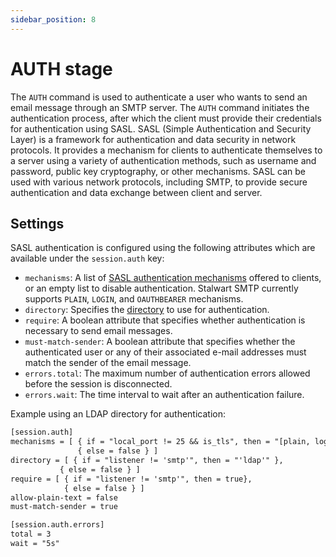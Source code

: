 ```yaml
---
sidebar_position: 8
---
```


# AUTH stage

The `AUTH` command is used to authenticate a user who wants to send an email message through an SMTP server. The `AUTH` command initiates the authentication process, after which the client must provide their credentials for authentication using SASL.
SASL (Simple Authentication and Security Layer) is a framework for authentication and data security in network protocols. It provides a mechanism for clients to authenticate themselves to a server using a variety of authentication methods, such as username and password, public key cryptography, or other mechanisms. SASL can be used with various network protocols, including SMTP, to provide secure authentication and data exchange between client and server.

## Settings

SASL authentication is configured using the following attributes which are available under the `session.auth` key:

- `mechanisms`: A list of [SASL authentication mechanisms](https://www.iana.org/assignments/sasl-mechanisms/sasl-mechanisms.xhtml) offered to clients, or an empty list to disable authentication. Stalwart SMTP currently supports `PLAIN`, `LOGIN`, and `OAUTHBEARER` mechanisms.
- `directory`: Specifies the [directory](/docs/auth/directory/overview) to use for authentication.
- `require`: A boolean attribute that specifies whether authentication is necessary to send email messages.
- `must-match-sender`: A boolean attribute that specifies whether the authenticated user or any of their associated e-mail addresses must match the sender of the email message.
- `errors.total`: The maximum number of authentication errors allowed before the session is disconnected.
- `errors.wait`: The time interval to wait after an authentication failure.

Example using an LDAP directory for authentication:

```txt
[session.auth]
mechanisms = [ { if = "local_port != 25 && is_tls", then = "[plain, login]"},
               { else = false } ]
directory = [ { if = "listener != 'smtp'", then = "'ldap'" }, 
           { else = false } ]
require = [ { if = "listener != 'smtp'", then = true},
            { else = false } ]
allow-plain-text = false
must-match-sender = true

[session.auth.errors]
total = 3
wait = "5s"
```
